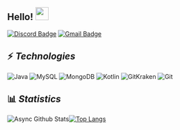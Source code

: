 
## Hello! <img src="https://raw.githubusercontent.com/aemmadi/aemmadi/master/wave.gif" width="30px">



[![Discord Badge](https://img.shields.io/badge/-Async@4280-000?style=flat-square&logo=Discord&logoColor=white)](Async#4280) [![Gmail Badge](https://img.shields.io/badge/-jvictor2018pb@gmail.com-c14438?style=flat-square&logo=Gmail&logoColor=white&link=mailto:jvictor2018pb@gmail.com)](mailto:jvictor2018pb@gmail.com)

## ⚡ *Technologies*
![Java](https://img.shields.io/badge/-Java-f55442?style=flat-square&logo=java) ![MySQL](https://img.shields.io/badge/-MySQL-5677d1?style=flat-square&logo=mysql) ![MongoDB](https://img.shields.io/badge/-MongoDB-black?style=flat-square&logo=mongodb) ![Kotlin](https://img.shields.io/badge/-Kotlin-bd931c?style=flat-square&logo=kotlin) ![GitKraken](https://img.shields.io/badge/-GitKraken-12443f?style=flat-square&logo=gitkraken) ![Git](https://img.shields.io/badge/-Git-%23F05032?style=flat-square&logo=git&logoColor=%23ffffff)

## 📊 ***Statistics***
![Async Github Stats](https://github-readme-stats.vercel.app/api?username=asyncc&&count_private=true&hide_title=true&show_icons=true&theme=dracula)[![Top Langs](https://github-readme-stats.vercel.app/api/top-langs/?username=asynccc&custom_title=Linguagens+mais+usadas&theme=dracula&layout=compact)](https://github.com/asynccc)
